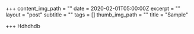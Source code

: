 +++
content_img_path = ""
date = 2020-02-01T05:00:00Z
excerpt = ""
layout = "post"
subtitle = ""
tags = []
thumb_img_path = ""
title = "Sample"

+++
Hdhdhdb